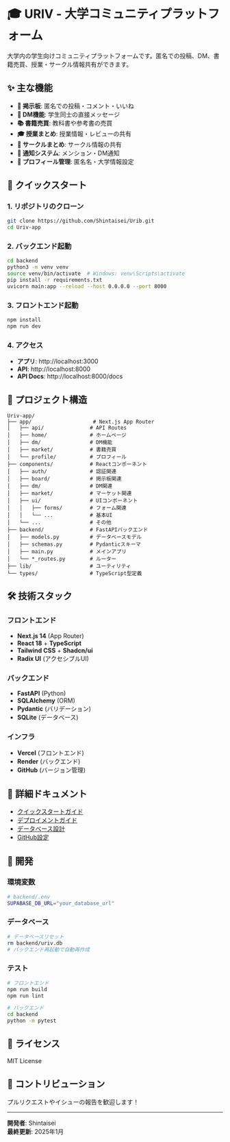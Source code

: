 # 🎓 URIV - 大学コミュニティプラットフォーム

大学内の学生向けコミュニティプラットフォームです。匿名での投稿、DM、書籍売買、授業・サークル情報共有ができます。

## ✨ 主な機能

- **📝 掲示板**: 匿名での投稿・コメント・いいね
- **💬 DM機能**: 学生同士の直接メッセージ
- **📚 書籍売買**: 教科書や参考書の売買
- **🎓 授業まとめ**: 授業情報・レビューの共有
- **🏃 サークルまとめ**: サークル情報の共有
- **🔔 通知システム**: メンション・DM通知
- **👤 プロフィール管理**: 匿名名・大学情報設定

## 🚀 クイックスタート

### 1. リポジトリのクローン
```bash
git clone https://github.com/Shintaisei/Urib.git
cd Uriv-app
```

### 2. バックエンド起動
```bash
cd backend
python3 -m venv venv
source venv/bin/activate  # Windows: venv\Scripts\activate
pip install -r requirements.txt
uvicorn main:app --reload --host 0.0.0.0 --port 8000
```

### 3. フロントエンド起動
```bash
npm install
npm run dev
```

### 4. アクセス
- **アプリ**: http://localhost:3000
- **API**: http://localhost:8000
- **API Docs**: http://localhost:8000/docs

## 📁 プロジェクト構造

```
Uriv-app/
├── app/                    # Next.js App Router
│   ├── api/               # API Routes
│   ├── home/              # ホームページ
│   ├── dm/                # DM機能
│   ├── market/            # 書籍売買
│   └── profile/           # プロフィール
├── components/            # Reactコンポーネント
│   ├── auth/              # 認証関連
│   ├── board/             # 掲示板関連
│   ├── dm/                # DM関連
│   ├── market/            # マーケット関連
│   ├── ui/                # UIコンポーネント
│   │   ├── forms/         # フォーム関連
│   │   └── ...            # 基本UI
│   └── ...                # その他
├── backend/               # FastAPIバックエンド
│   ├── models.py          # データベースモデル
│   ├── schemas.py         # Pydanticスキーマ
│   ├── main.py            # メインアプリ
│   └── *_routes.py        # ルーター
├── lib/                   # ユーティリティ
└── types/                 # TypeScript型定義
```

## 🛠️ 技術スタック

### フロントエンド
- **Next.js 14** (App Router)
- **React 18** + **TypeScript**
- **Tailwind CSS** + **Shadcn/ui**
- **Radix UI** (アクセシブルUI)

### バックエンド
- **FastAPI** (Python)
- **SQLAlchemy** (ORM)
- **Pydantic** (バリデーション)
- **SQLite** (データベース)

### インフラ
- **Vercel** (フロントエンド)
- **Render** (バックエンド)
- **GitHub** (バージョン管理)

## 📖 詳細ドキュメント

- [クイックスタートガイド](./QUICK_START.md)
- [デプロイメントガイド](./DEPLOYMENT.md)
- [データベース設計](./DATABASE_DESIGN.md)
- [GitHub設定](./GITHUB_SETUP.md)

## 🔧 開発

### 環境変数
```bash
# backend/.env
SUPABASE_DB_URL="your_database_url"
```

### データベース
```bash
# データベースリセット
rm backend/uriv.db
# バックエンド再起動で自動再作成
```

### テスト
```bash
# フロントエンド
npm run build
npm run lint

# バックエンド
cd backend
python -m pytest
```

## 📄 ライセンス

MIT License

## 🤝 コントリビューション

プルリクエストやイシューの報告を歓迎します！

---

**開発者**: Shintaisei  
**最終更新**: 2025年1月